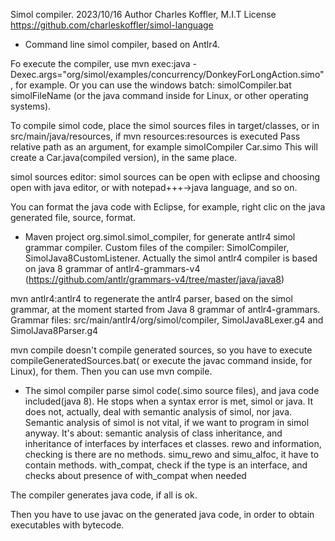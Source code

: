Simol compiler. 2023/10/16
Author Charles Koffler, M.I.T License
https://github.com/charleskoffler/simol-language

- Command line simol compiler, based on Antlr4.

Fo execute the compiler, use
mvn exec:java -Dexec.args="org/simol/examples/concurrency/DonkeyForLongAction.simo", for example.
Or you can use the windows batch: simolCompiler.bat simolFileName (or the java command inside for Linux, or other operating systems).

To compile simol code, place the simol sources files in target/classes, or in src/main/java/resources, if mvn resources:resources is executed
Pass relative path as an argument, for example simolCompiler Car.simo
This will create a Car.java(compiled version), in the same place.

simol sources editor:
simol sources can be open with eclipse and choosing open with java editor, or with notepad+++->java language, and so on.

You can format the java code with Eclipse, for example, right clic on the java generated file, source, format.

- Maven project org.simol.simol_compiler, for generate antlr4 simol grammar compiler.
Custom files of the compiler: SimolCompiler, SimolJava8CustomListener.
Actually the simol antlr4 compiler is based on java 8 grammar of antlr4-grammars-v4
(https://github.com/antlr/grammars-v4/tree/master/java/java8)

mvn antlr4:antlr4 to regenerate the antlr4 parser, based on the simol grammar, at the moment started from Java 8 grammar of antlr4-grammars.
Grammar files: src/main/antlr4/org/simol/compiler, SimolJava8Lexer.g4 and SimolJava8Parser.g4

mvn compile doesn't compile generated sources, so you have to execute compileGeneratedSources.bat( or execute the javac command inside, for Linux), for them.
Then you can use mvn compile.

- The simol compiler parse simol code(.simo source files), and java code included(java 8). He stops when a syntax error is met, simol or java.
It does not, actually, deal with semantic analysis of simol, nor java. Semantic analysis of simol is not vital, if we want to program in simol anyway. It's about:
semantic analysis of class inheritance, and inheritance of interfaces by interfaces et classes.
rewo and information, checking is there are no methods.
simu_rewo and simu_alfoc, it have to contain methods.
with_compat, check if the type is an interface, and checks about presence of with_compat when needed

The compiler generates java code, if all is ok.

Then you have to use javac on the generated java code, in order to obtain executables with bytecode.